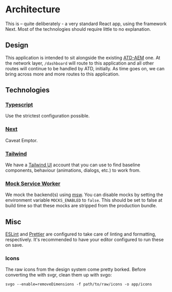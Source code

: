 # Architecture

This is – quite deliberately - a very standard React app, using the framework
Next. Most of the technologies should require little to no explanation.

## Design

This application is intended to sit alongside the existing
[ATD-AEM](https://bitbucket.org/juiceplus/atd-aem) one. At the network layer,
`/dashboard` will route to this application and all other routes will continue to
be handled by ATD, initially. As time goes on, we can bring across more and more
routes to this application.

## Technologies

### [Typescript](https://www.typescriptlang.org)

Use the strictest configuration possible.

### [Next](https://nextjs.org)

Caveat Emptor.

### [Tailwind](https://tailwindcss.com)

We have a [Tailwind UI](https://tailwindui.com) account that you can use to find
baseline components, behaviour (animations, dialogs, etc.) to work from.

### [Mock Service Worker](https://mswjs.io)

We mock the backend(s) using [msw](https://mswjs.io). You can disable mocks by
setting the environment variable `MOCKS_ENABLED` to `false`. This should be set
to false at build time so that these mocks are stripped from the production
bundle.

## Misc

[ESLint](https://eslint.org) and [Prettier](https://prettier.io) are configured
to take care of linting and formatting, respectively. It's recommended to have
your editor configured to run these on save.

### Icons

The raw icons from the design system come pretty borked. Before converting the
with svgr, clean them up with svgo:

```shell
svgo --enable=removeDimensions -f path/to/raw/icons -o app/icons
```
